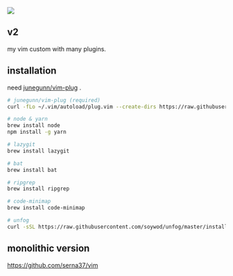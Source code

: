 <img src="https://img.shields.io/badge/-Vim-019733.svg?logo=vim&style=flat">

## v2
my vim custom with many plugins.

## installation
need [junegunn/vim-plug](https://github.com/junegunn/vim-plug) .
```sh
# junegunn/vim-plug (required)
curl -fLo ~/.vim/autoload/plug.vim --create-dirs https://raw.githubusercontent.com/junegunn/vim-plug/master/plug.vim

# node & yarn
brew install node
npm install -g yarn

# lazygit
brew install lazygit

# bat
brew install bat

# ripgrep
brew install ripgrep

# code-minimap
brew install code-minimap

# unfog
curl -sSL https://raw.githubusercontent.com/soywod/unfog/master/install.sh | bash
```

## monolithic version
https://github.com/serna37/vim
